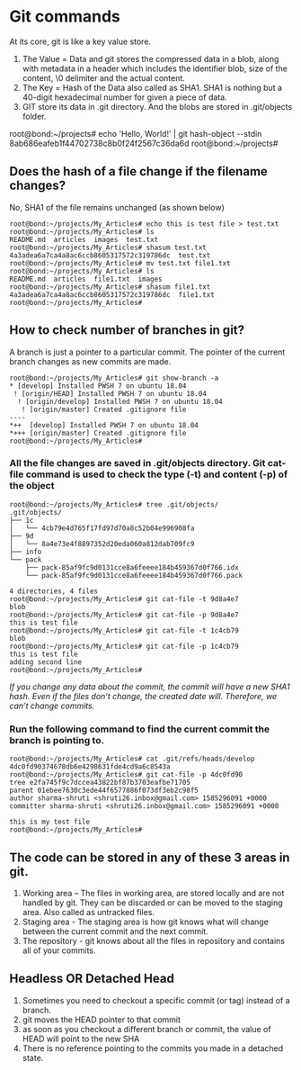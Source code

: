 # Git commands

At its core, git is like a key value store. 
1.	The Value = Data and git stores the compressed data in a blob, along with metadata in a header which includes the identifier blob, size of the content, \0 delimiter and the actual content.
2.	The Key = Hash of the Data also called as SHA1. SHA1 is nothing but a 40-digit hexadecimal number for given a piece of data.
3.	GIT store its data in .git directory. And the blobs are stored in .git/objects folder.

root@bond:~/projects# echo 'Hello, World!' | git hash-object --stdin 
8ab686eafeb1f44702738c8b0f24f2567c36da6d
root@bond:~/projects#
 

## Does the hash of a file change if the filename changes?

No, SHA1 of the file remains unchanged (as shown below)
```
root@bond:~/projects/My_Articles# echo this is test file > test.txt
root@bond:~/projects/My_Articles# ls
README.md  articles  images  test.txt
root@bond:~/projects/My_Articles# shasum test.txt 
4a3adea6a7ca4a8ac6ccb8605317572c319786dc  test.txt
root@bond:~/projects/My_Articles# mv test.txt file1.txt
root@bond:~/projects/My_Articles# ls
README.md  articles  file1.txt  images
root@bond:~/projects/My_Articles# shasum file1.txt 
4a3adea6a7ca4a8ac6ccb8605317572c319786dc  file1.txt
root@bond:~/projects/My_Articles#
```

## How to check number of branches in git?
A branch is just a pointer to a particular commit. The pointer of the current branch changes as new commits are made.
```
root@bond:~/projects/My_Articles# git show-branch -a
* [develop] Installed PWSH 7 on ubuntu 18.04
 ! [origin/HEAD] Installed PWSH 7 on ubuntu 18.04
  ! [origin/develop] Installed PWSH 7 on ubuntu 18.04
   ! [origin/master] Created .gitignore file
----
*++  [develop] Installed PWSH 7 on ubuntu 18.04
*+++ [origin/master] Created .gitignore file
root@bond:~/projects/My_Articles#
```

### All the file changes are saved in .git/objects directory. Git cat-file command is used to check the type (-t) and content (-p) of the object
```
root@bond:~/projects/My_Articles# tree .git/objects/
.git/objects/
├── 1c
│   └── 4cb79e4d765f17fd97d70a8c52b04e996908fa
├── 9d
│   └── 8a4e73e4f8897352d20eda060a812dab709fc9
├── info
└── pack
    ├── pack-85af9fc9d0131cce8a6feeee184b459367d0f766.idx
    └── pack-85af9fc9d0131cce8a6feeee184b459367d0f766.pack

4 directories, 4 files
root@bond:~/projects/My_Articles# git cat-file -t 9d8a4e7
blob
root@bond:~/projects/My_Articles# git cat-file -p 9d8a4e7
this is test file
root@bond:~/projects/My_Articles# git cat-file -t 1c4cb79
blob
root@bond:~/projects/My_Articles# git cat-file -p 1c4cb79
this is test file
adding second line
root@bond:~/projects/My_Articles#
```
*If you change any data about the commit, the commit will have
a new SHA1 hash. Even if the files don’t change, the created date will. Therefore, we can’t change commits.*

### Run the following command to find the current commit the branch is pointing to.
```
root@bond:~/projects/My_Articles# cat .git/refs/heads/develop 
4dc0fd90374678db6e4298631fde4cd9a6c8543a
root@bond:~/projects/My_Articles# git cat-file -p 4dc0fd90
tree e2fa745f9c7dccea43822bf87b3703eafbe71705
parent 01ebee7630c3ede44f6577886f073df3eb2c98f5
author sharma-shruti <shruti26.inbox@gmail.com> 1585296091 +0000
committer sharma-shruti <shruti26.inbox@gmail.com> 1585296091 +0000

this is my test file
root@bond:~/projects/My_Articles#
```

## The code can be stored in any of these 3 areas in git.
1.	Working area – The files in working area, are stored locally and are not handled by git. They can be discarded or can be moved to the staging area. Also called as untracked files.
2.	Staging area - The staging area is how git knows what will change between the current commit and the next commit.
3.	The repository - git knows about all the files in repository and contains all of your commits.

## Headless OR Detached Head
1.	Sometimes you need to checkout a specific commit (or tag) instead of a branch. 
2.	git moves the HEAD pointer to that commit 
3.	as soon as you checkout a different branch or commit, the value of HEAD will point to the new SHA 
4.	There is no reference pointing to the commits you made in a detached state.


